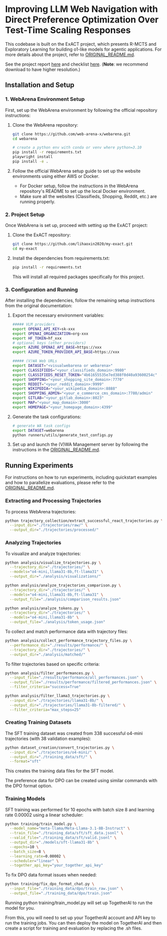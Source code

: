 # Improving LLM Web Navigation with Direct Preference Optimization Over Test-Time Scaling Responses

This codebase is built on the ExACT project, which presents R-MCTS and Exploratory Learning for building o1-like models for agentic applications. For more details about the project, refer to [ORIGINAL_README.md](ORIGINAL_README.md).

See the project report [here](<CPSC 577 Submission/17_RL_For_Web_Navigation.pdf>) and checklist [here](<CPSC 577 Submission/Reproducibility checklis - Google Docs.pdf>). (**Note**: we recommend download to have higher resolution.)

## Installation and Setup

### 1. WebArena Environment Setup

First, set up the WebArena environment by following the official repository instructions:

1. Clone the WebArena repository:
   ```bash
   git clone https://github.com/web-arena-x/webarena.git
   cd webarena
   
   # create a python env with conda or venv where python=3.10
   pip install -r requirements.txt
   playwright install
   pip install -e .
   ```

2. Follow the official WebArena setup guide to set up the website environments using either AWS or Docker.
   - For Docker setup, follow the instructions in the WebArena repository's README to set up the local Docker environment.
   - Make sure all the websites (Classifieds, Shopping, Reddit, etc.) are running properly.

### 2. Project Setup

Once WebArena is set up, proceed with setting up the ExACT project:

1. Clone the ExACT repository:
   ```bash
   git clone https://github.com/lihaoxin2020/my-exact.git
   cd my-exact
   ```

2. Install the dependencies from requirements.txt:
   ```bash
   pip install -r requirements.txt
   ```

   This will install all required packages specifically for this project. 

### 3. Configuration and Running

After installing the dependencies, follow the remaining setup instructions from the original documentation:

1. Export the necessary environment variables:
   ```bash
   ##### VLM providers
   export OPENAI_API_KEY=sk-xxx
   export OPENAI_ORGANIZATION=org-xxx
   export HF_TOKEN=hf_xxx
   # optional keys (other providers)
   export AZURE_OPENAI_API_BASE=https://xxx
   export AZURE_TOKEN_PROVIDER_API_BASE=https://xxx

   ##### (V)WA Web URLs
   export DATASET="<visualwebarena or webarena>"
   export CLASSIFIEDS="<your_classifieds_domain>:9980"
   export CLASSIFIEDS_RESET_TOKEN="4b61655535e7ed388f0d40a93600254c"  # Default reset token for classifieds site, change if you edited its docker-compose.yml
   export SHOPPING="<your_shopping_site_domain>:7770"
   export REDDIT="<your_reddit_domain>:9999"
   export WIKIPEDIA="<your_wikipedia_domain>:8888"
   export SHOPPING_ADMIN="<your_e_commerce_cms_domain>:7780/admin"
   export GITLAB="<your_gitlab_domain>:8023"
   export MAP="<your_map_domain>:3000"
   export HOMEPAGE="<your_homepage_domain>:4399"
   ```

2. Generate the task configurations:
   ```bash
   # generate WA task configs
   export DATASET=webarena
   python runners/utils/generate_test_configs.py
   ```

3. Set up and launch the (V)WA Management server by following the instructions in the [ORIGINAL_README.md](ORIGINAL_README.md).

## Running Experiments

For instructions on how to run experiments, including quickstart examples and how to parallelize evaluations, please refer to the [ORIGINAL_README.md](ORIGINAL_README.md). 


### Extracting and Processing Trajectories
To process WebArena trajectories:
```bash
python trajectory_collection/extract_successful_react_trajectories.py \
  --input_dir="./trajectories/raw/" \
  --output_dir="./trajectories/processed/"
```

### Analyzing Trajectories
To visualize and analyze trajectories:
```bash
python analysis/visualize_trajectories.py \
  --trajectory_dir="./trajectories/" \
  --models="o4-mini,llama31-8b,ft-llama31" \
  --output_dir="./analysis/visualizations/"

python analysis/analyze_trajectories_comparison.py \
  --trajectory_dir="./trajectories/" \
  --models="o4-mini,llama31-8b,ft-llama31" \
  --output_file="./analysis/comparison_results.json"

python analysis/analyze_tokens.py \
  --trajectory_dir="./trajectories/" \
  --models="o4-mini,llama31-8b" \
  --output_file="./analysis/token_usage.json"
```

To collect and match performance data with trajectory files:
```bash
python analysis/collect_performance_trajectory_files.py \
  --performance_dir="./results/performance/" \
  --trajectory_dir="./trajectories/" \
  --output_dir="./analysis/matched/"
```

To filter trajectories based on specific criteria:
```bash
python analysis/filter_performances.py \
  --input_file="./results/performance/all_performances.json" \
  --output_file="./results/performance/filtered_performances.json" \
  --filter_criteria="success=True"

python analysis/filter_llama3_trajectories.py \
  --input_dir="./trajectories/llama31-8b/" \
  --output_dir="./trajectories/llama31-8b-filtered/" \
  --filter_criteria="max_steps=25"
```

### Creating Training Datasets
The SFT training dataset was created from 338 successful o4-mini trajectories (with 38 validation examples):

```bash
python dataset_creation/convert_trajectories.py \
  --input_dir="./trajectories/o4-mini/" \
  --output_dir="./training_data/sft/" \
  --format="sft"
```

This creates the training data files for the SFT model.

The preference data for DPO can be created using similar commands with the DPO format option.

### Training Models
SFT training was performed for 10 epochs with batch size 8 and learning rate 0.00002 using a linear scheduler:

```bash
python training/train_model.py \
  --model_name="meta-llama/Meta-Llama-3.1-8B-Instruct" \
  --train_file="./training_data/sft/sft_data.jsonl" \
  --valid_file="./training_data/sft/valid.jsonl" \
  --output_dir="./models/sft-llama31-8b" \
  --epochs=10 \
  --batch_size=8 \
  --learning_rate=0.00002 \
  --scheduler="linear" \
  --together_api_key="your_together_api_key"
```

To fix DPO data format issues when needed:
```bash
python training/fix_dpo_format_chat.py \
  --input_file="./training_data/dpo/train_raw.json" \
  --output_file="./training_data/dpo/train.json"
```

Running python training/train_model.py will set up TogetherAI to run the model for you. 

From this, you will need to set up your TogetherAI account and API key to run the training jobs. You can then deploy the model on TogetherAI and then create a script for training and evaluation by replacing the .sh files. 

